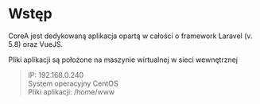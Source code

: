 # Wstęp

CoreA jest dedykowaną aplikacja opartą w całości o framework Laravel \(v. 5.8\) oraz VueJS.

Pliki aplikacji są położone na maszynie wirtualnej w sieci wewnętrznej

> IP: 192.168.0.240  
> System operacyjny CentOS  
> Pliki aplikacji: /home/www



